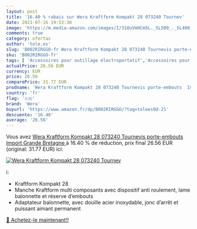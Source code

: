 ```yaml
---
layout: post
title: '16.40 % rabais sur Wera Kraftform Kompakt 28 073240 Tournev'
date: 2021-07-16 19:53:30
image: 'https://m.media-amazon.com/images/I/31OuVmHCm5L._SL500_._SL400_.jpg'
comments: true
category: ofertas
author: 'tole.es'
slug: 'B002RIRGGO-fr Wera Kraftform Kompakt 28 073240 Tournevis porte-embouts...'
sku: 'B002RIRGGO-fr'
tags: [ 'Accessoires pour outillage électroportatif','Accessoires pour tournevis','Bricolage','Ensembles doutils','Outillage à main','Outillage à main et électroportatif','wera', ]
actualPrice: 26.56 EUR
currency: EUR
price: 26.56
comparePrice: 31.77 EUR
prodname: 'Wera Kraftform Kompakt 28 073240 Tournevis porte-embouts  Import Grande Bretagne '
country: 'fr'
flag: '🇫🇷'
brand: 'Wera'
buyurl: 'https://www.amazon.fr/dp/B002RIRGGO/?tag=tolees0d-21'
descuento: '16.40'
average: '26.56'
---
```


Vous avez [Wera Kraftform Kompakt 28 073240 Tournevis porte-embouts  Import Grande Bretagne ](https://www.amazon.fr/dp/B002RIRGGO/?tag=tolees0d-21)  à  16.40 % de réduction, prix final  26.56 EUR (original: 31.77 EUR) ici:

[![Wera Kraftform Kompakt 28 073240 Tournev](https://m.media-amazon.com/images/I/31OuVmHCm5L._SL500_._SL400_.jpg)](https://www.amazon.fr/dp/B002RIRGGO/?tag=tolees0d-21)

ℹ️:

- Kraftform Kompakt 28
- Manche Kraftform multi composants avec dispositif anti roulement, lame baïonnette et réserve d’embouts
- Adaptateur baïonnette, avec douille acier inoxydable, jonc d’arrêt et puissant aimant permanent

[🛒 Achetez-le maintenant!!](https://www.amazon.fr/dp/B002RIRGGO/?tag=tolees0d-21)
